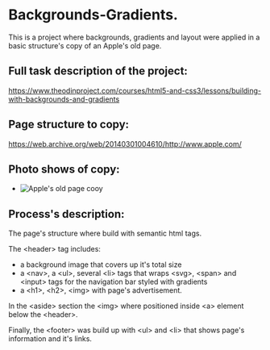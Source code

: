 # Backgrounds-Gradients.

This is a project where backgrounds, gradients and layout were applied in a basic structure's copy of an Apple's old page.

## Full task description of the project:

https://www.theodinproject.com/courses/html5-and-css3/lessons/building-with-backgrounds-and-gradients

## Page structure to copy:

https://web.archive.org/web/20140301004610/http://www.apple.com/

## Photo shows of copy:

* ![Apple's old page cooy](https://i.ibb.co/9WQhvYt/background-gradients.png "My page")

## Process's description:

The page's structure where build with semantic html tags.

The \<header\> tag includes:
- a background image that covers up it's total size
- a \<nav\>, a \<ul\>, several \<li\> tags that wraps \<svg\>, \<span\> and \<input\> tags for the navigation bar styled with gradients 
- a \<h1\>, \<h2\>, \<img\> with page's advertisement.

In the \<aside\> section the \<img\> where positioned inside \<a\> element below the \<header\>.

Finally, the \<footer\> was build up with \<ul\> and \<li\> that shows page's information and it's links.
